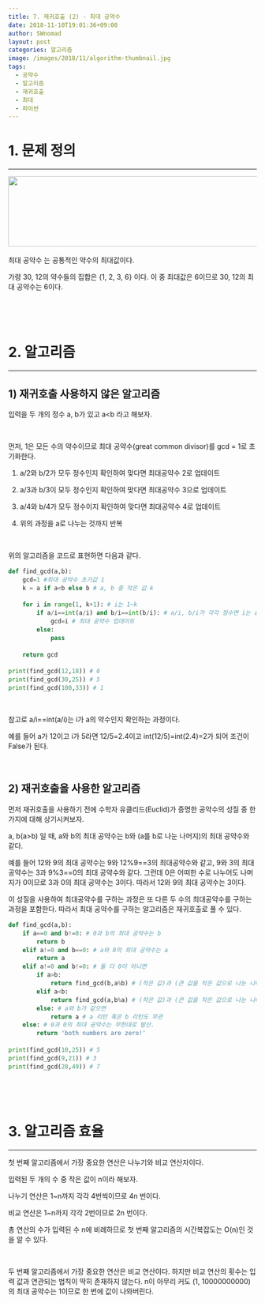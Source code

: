 ```yaml
---
title: 7. 재귀호출 (2) - 최대 공약수
date: 2018-11-10T19:01:36+09:00
author: SWnomad
layout: post
categories: 알고리즘
image: /images/2018/11/algorithm-thumbnail.jpg
tags:
  - 공약수
  - 알고리즘
  - 재귀호출
  - 최대
  - 파이썬
---
```

# 1. 문제 정의

* * *

<img class="aligncenter  wp-image-1316" src="/images/2018/11/no-name-5.jpg" alt="" width="559" height="142" srcset="/images/2018/11/no-name-5.jpg 771w, /images/2018/11/no-name-5-300x76.jpg 300w, /images/2018/11/no-name-5-768x195.jpg 768w" sizes="(max-width: 559px) 100vw, 559px" /> 

최대 공약수 는 공통적인 약수의 최대값이다.

가령 30, 12의 약수들의 집합은 {1, 2, 3, 6} 이다. 이 중 최대값은 6이므로 30, 12의 최대 공약수는 6이다.

&nbsp;

&nbsp;

# 2. 알고리즘

* * *

## 1) 재귀호출 사용하지 않은 알고리즘

입력을 두 개의 정수 a, b가 있고 a<b 라고 해보자.

&nbsp;

먼저, 1은 모든 수의 약수이므로 최대 공약수(great common divisor)를 gcd = 1로 초기화한다.

1. a/2와 b/2가 모두 정수인지 확인하여 맞다면 최대공약수 2로 업데이트

2. a/3과 b/3이 모두 정수인지 확인하여 맞다면 최대공약수 3으로 업데이트

3. a/4와 b/4가 모두 정수이지 확인하여 맞다면 최대공약수 4로 업데이트

4. 위의 과정을 a로 나누는 것까지 반복

&nbsp;

위의 알고리즘을 코드로 표현하면 다음과 같다.

~~~ python
def find_gcd(a,b):
    gcd=1 #최대 공약수 초기값 1
    k = a if a<b else b # a, b 중 작은 값 k

    for i in range(1, k+1): # i는 1~k
        if a/i==int(a/i) and b/i==int(b/i): # a/i, b/i가 각각 정수면 i는 a,b의 공약수이므로
            gcd=i # 최대 공약수 업데이트
        else:
            pass

    return gcd

print(find_gcd(12,18)) # 6
print(find_gcd(30,25)) # 5
print(find_gcd(100,33)) # 1
~~~

&nbsp;

참고로 a/i==int(a/i)는 i가 a의 약수인지 확인하는 과정이다.

예를 들어 a가 12이고 i가 5라면 12/5=2.4이고 int(12/5)=int(2.4)=2가 되어 조건이 False가 된다.

&nbsp;

## 2) 재귀호출을 사용한 알고리즘

먼저 재귀호출을 사용하기 전에 수학자 유클리드(Euclid)가 증명한 공약수의 성질 중 한 가지에 대해 상기시켜보자.

a, b(a>b) 일 때, a와 b의 최대 공약수는 b와 (a를 b로 나눈 나머지)의 최대 공약수와 같다.

예를 들어 12와 9의 최대 공약수는 9와 12%9==3의 최대공약수와 같고, 9와 3의 최대 공약수는 3과 9%3==0의 최대 공약수와 같다. 그런데 0은 어떠한 수로 나누어도 나머지가 0이므로 3과 0의 최대 공약수는 3이다. 따라서 12와 9의 최대 공약수는 3이다.

이 성질을 사용하여 최대공약수를 구하는 과정은 또 다른 두 수의 최대공약수를 구하는 과정을 포함한다. 따라서 최대 공약수를 구하는 알고리즘은 재귀호출로 풀 수 있다.

~~~ python
def find_gcd(a,b):
    if a==0 and b!=0: # 0과 b의 최대 공약수는 b
        return b
    elif a!=0 and b==0: # a와 0의 최대 공약수는 a
        return a
    elif a!=0 and b!=0: # 둘 다 0이 아니면
        if a>b:
            return find_gcd(b,a%b) # (작은 값)과 (큰 값을 작은 값으로 나눈 나머지)의 최대공약수
        elif a<b:
            return find_gcd(a,b%a) # (작은 값)과 (큰 값을 작은 값으로 나눈 나머지)의 최대공약수
        else: # a와 b가 같으면
            return a # a 리턴 혹은 b 리턴도 무관
    else: # 0과 0의 최대 공약수는 무한대로 발산.
        return 'both numbers are zero!'

print(find_gcd(10,25)) # 5
print(find_gcd(9,21)) # 3
print(find_gcd(28,49)) # 7
~~~

&nbsp;

&nbsp;

# 3. 알고리즘 효율

* * *

첫 번째 알고리즘에서 가장 중요한 연산은 나누기와 비교 연산자이다.

입력된 두 개의 수 중 작은 값이 n이라 해보자.

나누기 연산은 1~n까지 각각 4번씩이므로 4n 번이다.

비교 연산은 1~n까지 각각 2번이므로 2n 번이다.

총 연산의 수가 입력된 수 n에 비례하므로 첫 번째 알고리즘의 시간복잡도는 O(n)인 것을 알 수 있다.

&nbsp;

두 번째 알고리즘에서 가장 중요한 연산은 비교 연산이다. 하지만 비교 연산의 횟수는 입력 값과 연관되는 법칙이 딱히 존재하지 않는다. n이 아무리 커도 (1, 10000000000)의 최대 공약수는 1이므로 한 번에 값이 나와버린다.